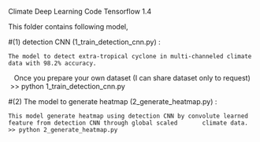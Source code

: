 
Climate Deep Learning Code
Tensorflow 1.4


This folder contains following model,

#(1) detection CNN (1_train_detection_cnn.py) : 

    The model to detect extra-tropical cyclone in multi-channeled climate data with 98.2% accuracy.
    Once you prepare your own dataset  (I can share dataset only to request)
  >> python 1_train_detection_cnn.py
  
#(2) The model to generate heatmap (2_generate_heatmap.py) :

    This model generate heatmap using detection CNN by convolute learned feature from detection CNN through global scaled       climate data.
    >> python 2_generate_heatmap.py
    
